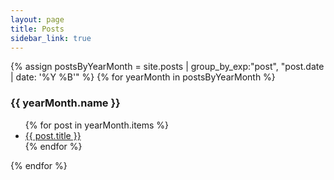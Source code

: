 ```yaml
---
layout: page
title: Posts
sidebar_link: true
---
```


{% assign postsByYearMonth = site.posts | group_by_exp:"post", "post.date | date: '%Y %B'"  %}
{% for yearMonth in postsByYearMonth %}
<h3>
    {{ yearMonth.name }}
</h3>
<ul class="p-0">
    {% for post in yearMonth.items %}
    <li class="flex p-0">
        <a href="{{ post.url }}">
            {{ post.title }}
        </a>
    </li>
    {% endfor %}
</ul>
{% endfor %}
